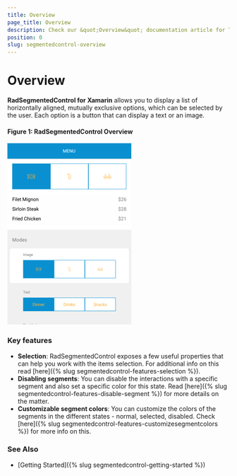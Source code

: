 ```yaml
---
title: Overview
page_title: Overview
description: Check our &quot;Overview&quot; documentation article for Telerik SegmentedControl for Xamarin control.
position: 0
slug: segmentedcontrol-overview
---
```


# Overview

**RadSegmentedControl for Xamarin** allows you to display a list of horizontally aligned, mutually exclusive options, which can be selected by the user. Each option is a button that can display a text or an image.

#### Figure 1: RadSegmentedControl Overview

![RadSegmentedControl example](images/segmentcontrol-overview-0.png) 

### Key features

* **Selection**: RadSegmentedControl exposes a few useful properties that can help you work with the items selection. For additional info on this read [here]({% slug segmentedcontrol-features-selection %}).
* **Disabling segments**: You can disable the interactions with a specific segment and also set a specific color for this state. Read [here]({% slug segmentedcontrol-features-disable-segment %}) for more details on the matter.
* **Customizable segment colors**: You can customize the colors of the segments in the different states - normal, selected, disabled. Check [here]({% slug segmentedcontrol-features-customizesegmentcolors %}) for more info on this.

### See Also

- [Getting Started]({% slug segmentedcontrol-getting-started %})
